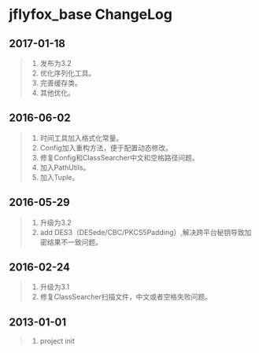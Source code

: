 # jflyfox_base ChangeLog

## 2017-01-18
> 1. 发布为3.2
> 2. 优化序列化工具。
> 3. 完善缓存类。
> 4. 其他优化。

## 2016-06-02
> 1. 时间工具加入格式化常量。
> 2. Config加入重构方法，便于配置动态修改。
> 3. 修复Config和ClassSearcher中文和空格路径问题。
> 4. 加入PathUtils。
> 5. 加入Tuple。

## 2016-05-29
> 1. 升级为3.2
> 2. add DES3（DESede/CBC/PKCS5Padding）,解决跨平台秘钥导致加密结果不一致问题。

## 2016-02-24 
> 1. 升级为3.1
> 2. 修复ClassSearcher扫描文件，中文或者空格失败问题。

## 2013-01-01
> 1. project init
